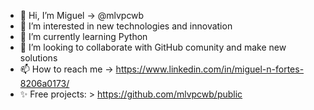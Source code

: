 - 👋 Hi, I’m Miguel -> @mlvpcwb
- 👀 I’m interested in new technologies and innovation
- 🌱 I’m currently learning Python
- 💞️ I’m looking to collaborate with GitHub comunity and make new solutions
- 📫 How to reach me -> https://www.linkedin.com/in/miguel-n-fortes-8206a0173/ 
- ✨ Free projects: > https://github.com/mlvpcwb/public

<!---
mlvpcwb/mlvpcwb is a ✨ special ✨ repository because its `README.md` (this file) appears on your GitHub profile.
You can click the Preview link to take a look at your changes.
--->
